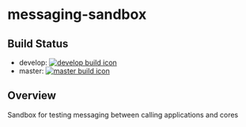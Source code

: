 # messaging-sandbox

## Build Status
* develop: [![develop build icon](https://travis-ci.org/pwhittlesea/messaging-sandbox.svg?branch=develop)](https://travis-ci.org/pwhittlesea/messaging-sandbox/branches) 
* master: [![master build icon](https://travis-ci.org/pwhittlesea/messaging-sandbox.svg?branch=master)](https://travis-ci.org/pwhittlesea/messaging-sandbox/branches)

## Overview
Sandbox for testing messaging between calling applications and cores
